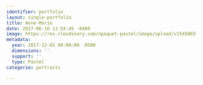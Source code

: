 ```yaml
---
identifier: portfolio
layout: single-portfolio
title: Anne-Marie
date: 2017-06-16 11:54:45 -0400
image: https://res.cloudinary.com/npaquet-pastel/image/upload/v1545065720/Anne-Marie-pastel-25-X-20-cm-2017.jpg
metadata:
  year: 2017-12-01 00:00:00 -0500
  dimensions: ''
  support: ''
  type: Pastel
categorie: portraits

---
```

